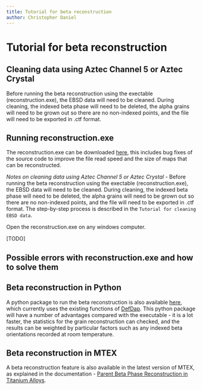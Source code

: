 ```yaml
---
title: Tutorial for beta reconstruction
author: Christopher Daniel
---
```


# Tutorial for beta reconstruction

## Cleaning data using Aztec Channel 5 or Aztec Crystal

Before running the beta reconstruction using the exectable (reconstruction.exe), the EBSD data will need to be cleaned. During cleaning, the indexed beta phase will need to be deleted, the alpha grains will need to be grown out so there are no non-indexed points, and the file will need to be exported in .ctf format.

## Running reconstruction.exe

The reconstruction.exe can be downloaded [here](https://github.com/LightForm-group/beta-reconstruction-archive/releases/tag/v1.1), this includes bug fixes of the source code to improve the file read speed and the size of maps that can be reconstructed.

*Notes on cleaning data using Aztec Channel 5 or Aztec Crystal* - Before running the beta reconstruction using the exectable (reconstruction.exe), the EBSD data will need to be cleaned. During cleaning, the indexed beta phase will need to be deleted, the alpha grains will need to be grown out so there are no non-indexed points, and the file will need to be exported in .ctf format. The step-by-step process is described in the `Tutorial for cleaning EBSD data`.

Open the reconstruction.exe on any windows computer.

[TODO]

## Possible errors with reconstruction.exe and how to solve them

## Beta reconstruction in Python

A python package to run the beta reconstruction is also available [here](https://github.com/LightForm-group/beta-reconstruction), which currently uses the existing functions of [DefDap](https://github.com/MechMicroMan/DefDAP). This python package will have a number of advantages compared with the executable - it is a lot faster, the statistics for the grain reconstruction can checked, and the results can be weighted by particular factors such as any indexed beta orientations recorded at room temperature.

## Beta reconstruction in MTEX

A beta reconstruction feature is also available in the latest version of MTEX, as explained in the documentation - [Parent Beta Phase Reconstruction in Titanium Alloys](https://mtex-toolbox.github.io/TiBetaReconstruction.html).
